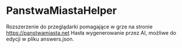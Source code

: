 # PanstwaMiastaHelper
Rozszerzenie do przeglądarki pomagające w grze na stronie https://panstwamiasta.net
Hasła wygenerowanie przez AI, możliwe do edycji w pliku answers.json.
